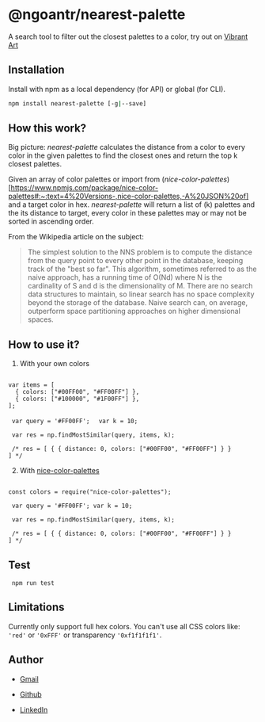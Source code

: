# @ngoantr/nearest-palette

A search tool to filter out the closest palettes to a color, try out on  [ Vibrant Art](https://vibrant-art-map.netlify.app/)

## Installation

Install with npm as a local dependency (for API) or global (for CLI).

```sh
npm install nearest-palette [-g|--save]
```

## How this work?

Big picture: *nearest-palette* calculates the distance from a color to every color in the given palettes to find the closest ones and return the top k closest palettes.

Given an array of color palettes or import from (*nice-color-palettes*)[https://www.npmjs.com/package/nice-color-palettes#:~:text=4%20Versions-,nice-color-palettes,-A%20JSON%20of] and a target color in hex. *nearest-palette* will return a list of (k) palettes and the its distance to target, every color in these palettes may or may not be sorted in ascending order.

From the Wikipedia article on the subject:

> The simplest solution to the NNS problem is to compute the distance from the query point to every other point in the database, keeping track of the "best so far". This algorithm, sometimes referred to as the naive approach, has a running time of O(Nd) where N is the cardinality of S and d is the dimensionality of M. There are no search data structures to maintain, so linear search has no space complexity beyond the storage of the database. Naive search can, on average, outperform space partitioning approaches on higher dimensional spaces.
> 

## How to use it?

1. With your own colors

<code>
var items = [
  { colors: ["#00FF00", "#FF00FF"] },
  { colors: ["#100000", "#1F00FF"] },
]; </code>

<code> var query = '#FF00FF'; </code>
<code> var k = 10; </code>

<code> var res = np.findMostSimilar(query, items, k); </code>

<code> /* res = [
{
{ distance: 0, colors: ["#00FF00", "#FF00FF"] }
 }
] */
</code>

2. With [nice-color-palettes](https://www.npmjs.com/package/nice-color-palettes)

<code>
const colors = require("nice-color-palettes"); </code>

<code> var query = '#FF00FF';
var k = 10; </code>

<code> var res = np.findMostSimilar(query, items, k); </code>

<code> /* res = [
    {
        { distance: 0, colors: ["#00FF00", "#FF00FF"] }
    }
] */
</code>

## Test

<code> npm run test </code>

## Limitations

Currently only support full hex colors. You can't use all CSS colors like: `'red'` or `'0xFFF'` or transparency `'0xf1f1f1f1'`.


## Author

* [Gmail](mailto:ngoan.n.tr@gmail.com)

* [Github](https://github.com/tnngoan)

* [LinkedIn](https://www.linkedin.com/in/tnngoan/)
